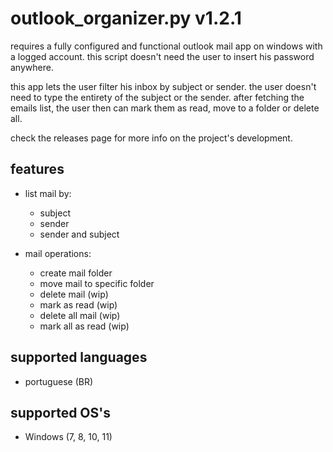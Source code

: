 # outlook_organizer.py v1.2.1
requires a fully configured and functional outlook mail app on windows with a logged account. this script doesn't need the user to insert his password anywhere.

this app lets the user filter his inbox by subject or sender. the user doesn't need to type the entirety of the subject or the sender.
after fetching the emails list, the user then can mark them as read, move to a folder or delete all.

check the releases page for more info on the project's development.

## features
- list mail by:
    - subject
    - sender
    - sender and subject

- mail operations:
    - create mail folder
    - move mail to specific folder
    - delete mail (wip)
    - mark as read (wip)
    - delete all mail (wip)
    - mark all as read (wip)

## supported languages
- portuguese (BR)

## supported OS's
- Windows (7, 8, 10, 11)